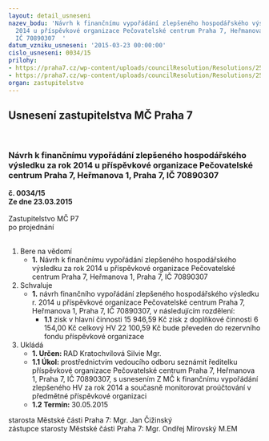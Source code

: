 ```yaml
---
layout: detail_usneseni
nazev_bodu: 'Návrh k finančnímu vypořádání zlepšeného hospodářského výsledku za rok
  2014 u příspěvkové organizace Pečovatelské centrum Praha 7, Heřmanova 1, Praha 7,
  IČ 70890307  '
datum_vzniku_usneseni: '2015-03-23 00:00:00'
cislo_usneseni: 0034/15
prilohy:
- https://praha7.cz/wp-content/uploads/councilResolution/Resolutions/25561/2-15-dz_k_zastupitelstvu_hv_2014.doc
- https://praha7.cz/wp-content/uploads/councilResolution/Resolutions/25561/2-15-p%c5%99%c3%adloha_rm%c4%8d_k_hv_2014_zastupitelstvo.doc
organ: zastupitelstvo
---
```

<div id="ucUsn_pList" class="usn">
	<span><h2>Usnesení zastupitelstva MČ Praha 7 </h2>
<br></span><div class="standBody">
<span><h3>Návrh k finančnímu vypořádání zlepšeného hospodářského výsledku za rok 2014 u příspěvkové organizace Pečovatelské centrum Praha 7, Heřmanova 1, Praha 7, IČ 70890307  </h3></span><div class="center">
		<strong>č. 0034/15</strong><br>
	</div>
<div class="center">
		<strong>Ze dne 23.03.2015</strong><br><br>
	</div>Zastupitelstvo MČ P7<br> po projednání<br><br><ol>
<li>Bere na vědomí<ul><li>
<strong>1.</strong> Návrh k finančnímu vypořádání zlepšeného hospodářského výsledku za rok 2014 u příspěvkové organizace Pečovatelské centrum Praha 7, Heřmanova 1, Praha 7, IČ 70890307  </li></ul>
</li>
<li>Schvaluje<ul><li>
<strong>1.</strong> návrh finančního vypořádání zlepšeného hospodářského výsledku r. 2014 u příspěvkové organizace Pečovatelské centrum Praha 7, Heřmanova 1, Praha 7, IČ 70890307, v následujícím rozdělení:<ul><li>
<strong>1.1</strong> zisk v hlavní činnosti                                 15 946,59 Kč                             zisk z doplňkové činnosti                             6 154,00 Kč                       celkový HV                                                22 100,59 Kč                           bude převeden do rezervního fondu příspěvkové organizace               </li></ul>
</li></ul>
</li>
<li>Ukládá<ul>
<li>
<strong>1. Určen: </strong>RAD Kratochvílová Silvie Mgr.</li>
<li>
<strong>1.1 Úkol: </strong>prostřednictvím vedoucího odboru seznámit ředitelku příspěvkové organizace Pečovatelské centrum Praha 7, Heřmanova 1, Praha 7, IČ 70890307, s usnesením Z MČ k finančnímu vypořádání zlepšeného HV za rok 2014 a současně monitorovat proúčtování v předmětné příspěvkové organizaci</li>
<li>
<strong>1.2 Termín: </strong>30.05.2015</li>
</ul>
</li>
</ol>starosta Městské části Praha 7: Mgr. Jan Čižinský<br>zástupce starosty Městské části Praha 7: Mgr. Ondřej Mirovský M.EM
</div>
</div>